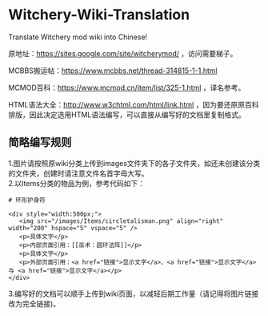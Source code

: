 # Witchery-Wiki-Translation
Translate Witchery mod wiki into Chinese!

原地址：https://sites.google.com/site/witcherymod/ ，访问需要梯子。

MCBBS搬运帖：https://www.mcbbs.net/thread-314815-1-1.html  
  
MCMOD百科：https://www.mcmod.cn/item/list/325-1.html ，译名参考。  
 
HTML语法大全：http://www.w3chtml.com/html/link.html ，因为要还原原百科排版，因此决定选用HTML语法编写，可以直接从编写好的文档里复制格式。

## 简略编写规则
1.图片请按照原wiki分类上传到images文件夹下的各子文件夹，如还未创建该分类的文件夹，创建时请注意文件名首字母大写。  
2.以Items分类的物品为例，参考代码如下：
```
# 环形护身符

<div style="width:500px;">
   <img src="/images/Items/circletalisman.png" align="right" width="200" hspace="5" vspace="5" />
   <p>具体文字</p>
   <p>内部页面引用：[[巫术：圆环法阵]]</p>
   <p>具体文字</p>
   <p>外部页面引用：<a href="链接">显示文字</a>、<a href="链接">显示文字</a> 与 <a href="链接">显示文字</a></p>
</div>
```  
3.编写好的文档可以顺手上传到wiki页面，以减轻后期工作量（请记得将图片链接改为完全链接)。    
